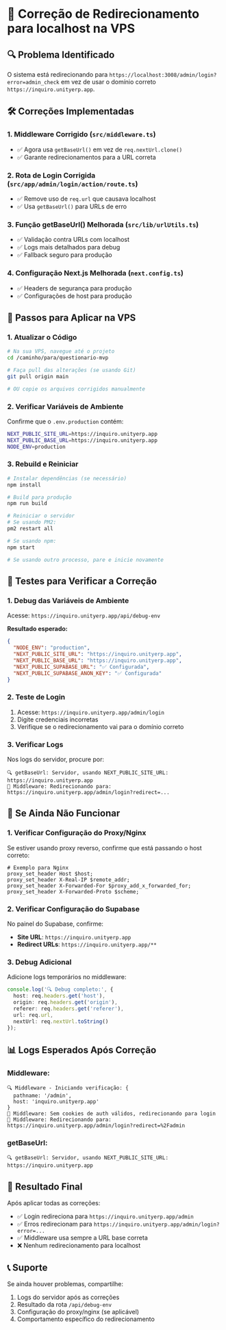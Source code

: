 # 🚀 Correção de Redirecionamento para localhost na VPS

## 🔍 **Problema Identificado**

O sistema está redirecionando para `https://localhost:3008/admin/login?error=admin_check` em vez de usar o domínio correto `https://inquiro.unityerp.app`.

## 🛠️ **Correções Implementadas**

### **1. Middleware Corrigido** (`src/middleware.ts`)
- ✅ Agora usa `getBaseUrl()` em vez de `req.nextUrl.clone()`
- ✅ Garante redirecionamentos para a URL correta

### **2. Rota de Login Corrigida** (`src/app/admin/login/action/route.ts`)
- ✅ Remove uso de `req.url` que causava localhost
- ✅ Usa `getBaseUrl()` para URLs de erro

### **3. Função getBaseUrl() Melhorada** (`src/lib/urlUtils.ts`)
- ✅ Validação contra URLs com localhost
- ✅ Logs mais detalhados para debug
- ✅ Fallback seguro para produção

### **4. Configuração Next.js Melhorada** (`next.config.ts`)
- ✅ Headers de segurança para produção
- ✅ Configurações de host para produção

## 🚀 **Passos para Aplicar na VPS**

### **1. Atualizar o Código**
```bash
# Na sua VPS, navegue até o projeto
cd /caminho/para/questionario-mvp

# Faça pull das alterações (se usando Git)
git pull origin main

# OU copie os arquivos corrigidos manualmente
```

### **2. Verificar Variáveis de Ambiente**
Confirme que o `.env.production` contém:
```bash
NEXT_PUBLIC_SITE_URL=https://inquiro.unityerp.app
NEXT_PUBLIC_BASE_URL=https://inquiro.unityerp.app
NODE_ENV=production
```

### **3. Rebuild e Reiniciar**
```bash
# Instalar dependências (se necessário)
npm install

# Build para produção
npm run build

# Reiniciar o servidor
# Se usando PM2:
pm2 restart all

# Se usando npm:
npm start

# Se usando outro processo, pare e inicie novamente
```

## 🧪 **Testes para Verificar a Correção**

### **1. Debug das Variáveis de Ambiente**
Acesse: `https://inquiro.unityerp.app/api/debug-env`

**Resultado esperado:**
```json
{
  "NODE_ENV": "production",
  "NEXT_PUBLIC_SITE_URL": "https://inquiro.unityerp.app",
  "NEXT_PUBLIC_BASE_URL": "https://inquiro.unityerp.app",
  "NEXT_PUBLIC_SUPABASE_URL": "✅ Configurada",
  "NEXT_PUBLIC_SUPABASE_ANON_KEY": "✅ Configurada"
}
```

### **2. Teste de Login**
1. Acesse: `https://inquiro.unityerp.app/admin/login`
2. Digite credenciais incorretas
3. Verifique se o redirecionamento vai para o domínio correto

### **3. Verificar Logs**
Nos logs do servidor, procure por:
```
🔍 getBaseUrl: Servidor, usando NEXT_PUBLIC_SITE_URL: https://inquiro.unityerp.app
🔄 Middleware: Redirecionando para: https://inquiro.unityerp.app/admin/login?redirect=...
```

## 🚨 **Se Ainda Não Funcionar**

### **1. Verificar Configuração do Proxy/Nginx**
Se estiver usando proxy reverso, confirme que está passando o host correto:

```nginx
# Exemplo para Nginx
proxy_set_header Host $host;
proxy_set_header X-Real-IP $remote_addr;
proxy_set_header X-Forwarded-For $proxy_add_x_forwarded_for;
proxy_set_header X-Forwarded-Proto $scheme;
```

### **2. Verificar Configuração do Supabase**
No painel do Supabase, confirme:
- **Site URL**: `https://inquiro.unityerp.app`
- **Redirect URLs**: `https://inquiro.unityerp.app/**`

### **3. Debug Adicional**
Adicione logs temporários no middleware:
```typescript
console.log('🔍 Debug completo:', {
  host: req.headers.get('host'),
  origin: req.headers.get('origin'),
  referer: req.headers.get('referer'),
  url: req.url,
  nextUrl: req.nextUrl.toString()
});
```

## 📊 **Logs Esperados Após Correção**

### **Middleware:**
```
🔍 Middleware - Iniciando verificação: {
  pathname: '/admin',
  host: 'inquiro.unityerp.app'
}
🚫 Middleware: Sem cookies de auth válidos, redirecionando para login
🔄 Middleware: Redirecionando para: https://inquiro.unityerp.app/admin/login?redirect=%2Fadmin
```

### **getBaseUrl:**
```
🔍 getBaseUrl: Servidor, usando NEXT_PUBLIC_SITE_URL: https://inquiro.unityerp.app
```

## 🎯 **Resultado Final**

Após aplicar todas as correções:
- ✅ Login redireciona para `https://inquiro.unityerp.app/admin`
- ✅ Erros redirecionam para `https://inquiro.unityerp.app/admin/login?error=...`
- ✅ Middleware usa sempre a URL base correta
- ❌ Nenhum redirecionamento para localhost

## 📞 **Suporte**

Se ainda houver problemas, compartilhe:
1. Logs do servidor após as correções
2. Resultado da rota `/api/debug-env`
3. Configuração do proxy/nginx (se aplicável)
4. Comportamento específico do redirecionamento

